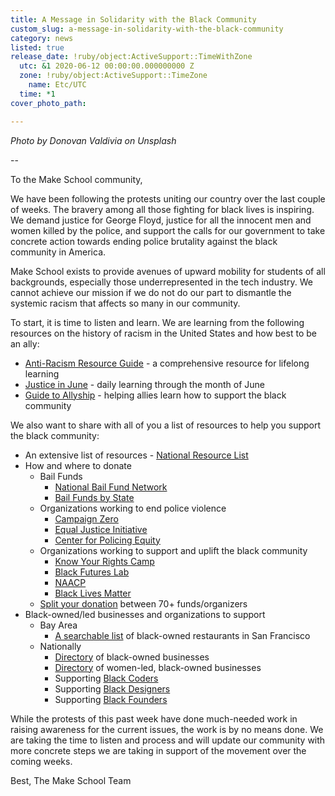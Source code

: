 ```yaml
---
title: A Message in Solidarity with the Black Community
custom_slug: a-message-in-solidarity-with-the-black-community
category: news
listed: true
release_date: !ruby/object:ActiveSupport::TimeWithZone
  utc: &1 2020-06-12 00:00:00.000000000 Z
  zone: !ruby/object:ActiveSupport::TimeZone
    name: Etc/UTC
  time: *1
cover_photo_path: 

---
```

_Photo by Donovan Valdivia on Unsplash_

--

To the Make School community,

We have been following the protests uniting our country over the last couple of weeks. The bravery among all those fighting for black lives is inspiring. We demand justice for George Floyd, justice for all the innocent men and women killed by the police, and support the calls for our government to take concrete action towards ending police brutality against the black community in America.

Make School exists to provide avenues of upward mobility for students of all backgrounds, especially those underrepresented in the tech industry. We cannot achieve our mission if we do not do our part to dismantle the systemic racism that affects so many in our community. 

To start, it is time to listen and learn. We are learning from the following resources on the history of racism in the United States and how best to be an ally:

-   [Anti-Racism Resource Guide](https://docs.google.com/document/d/1hpub-jkm9cLzJWqZSsETqbE6tZ13Q0UbQz--vQ2avEc/preview?pru=AAABcn_tlYA*an9vS7UI2w-HVmrZUtzi3w) - a comprehensive resource for lifelong learning
-   [Justice in June](https://docs.google.com/document/d/1H-Vxs6jEUByXylMS2BjGH1kQ7mEuZnHpPSs1Bpaqmw0/preview?pru=AAABcqVUO-Q*UuLlvx7junplbu0MsE9vJg#heading=h.8gtktu39kgle) - daily learning through the month of June
-   [Guide to Allyship](https://guidetoallyship.com/) - helping allies learn how to support the black community

We also want to share with all of you a list of resources to help you support the black community:

-   An extensive list of resources - [National Resource List](https://docs.google.com/document/d/1CjZMORRVuv-I-qo4B0YfmOTqIOa3GUS207t5iuLZmyA/mobilebasic)
-   How and where to donate
    -   Bail Funds
        -   [National Bail Fund Network](https://www.communityjusticeexchange.org/nbfn-directory)
        -   [Bail Funds by State](https://blacklivesmatters.carrd.co/#state)
    -   Organizations working to end police violence
        -   [Campaign Zero](https://www.joincampaignzero.org/)
        -   [Equal Justice Initiative](https://eji.org/)
        -   [Center for Policing Equity](https://policingequity.org/)
    -   Organizations working to support and uplift the black community
        -   [Know Your Rights Camp](https://www.knowyourrightscamp.com/)
        -   [Black Futures Lab](https://blackfutureslab.org/)
        -   [NAACP](https://www.naacp.org/)
        -   [Black Lives Matter](https://blacklivesmatter.com/)
    -   [Split your donation](http://bit.ly/bailsplit) between 70+ funds/organizers
-   Black-owned/led businesses and organizations to support
    -   Bay Area
        -   [A searchable list](https://projects.sfchronicle.com/2020/black-owned-restaurants/) of black-owned restaurants in San Francisco
    -   Nationally
        -   [Directory](https://officialblackwallstreet.com/directory/) of black-owned businesses
        -   [Directory](https://www.buyfromablackwomandirectory.org/) of women-led, black-owned businesses
        -   Supporting [Black Coders](https://www.hiddengeniusproject.org/15-tech-organizations-actively-supporting-black-coders/)
        -   Supporting [Black Designers](https://blackswho.design/)
        -   Supporting [Black Founders](http://blackfounders.com/)

While the protests of this past week have done much-needed work in raising awareness for the current issues, the work is by no means done. We are taking the time to listen and process and will update our community with more concrete steps we are taking in support of the movement over the coming weeks.

Best,
The Make School Team